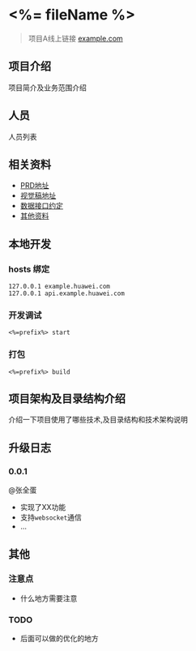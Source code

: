 # <%= fileName %>

> 项目A线上链接 [example.com](https://example.com/)

## 项目介绍

项目简介及业务范围介绍


## 人员

人员列表

## 相关资料

- [PRD地址]()
- [视觉稿地址]()
- [数据接口约定]()
- [其他资料]()


## 本地开发

### hosts 绑定

```
127.0.0.1 example.huawei.com
127.0.0.1 api.example.huawei.com
```

### 开发调试

```
<%=prefix%> start
```

### 打包

```
<%=prefix%> build
```


## 项目架构及目录结构介绍

介绍一下项目使用了哪些技术,及目录结构和技术架构说明

## 升级日志


### 0.0.1

@张全蛋

- 实现了XX功能
- 支持`websocket`通信
- ...


## 其他

### 注意点

- 什么地方需要注意

### TODO

- 后面可以做的优化的地方